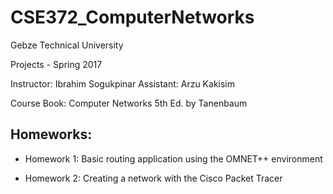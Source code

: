 # CSE372_ComputerNetworks
Gebze Technical University

Projects - Spring 2017

Instructor: Ibrahim Sogukpinar
Assistant: Arzu Kakisim

Course Book: Computer Networks 5th Ed. by Tanenbaum

## Homeworks:

* Homework 1: Basic routing application using the OMNET++ environment

* Homework 2: Creating a network with the Cisco Packet Tracer 

